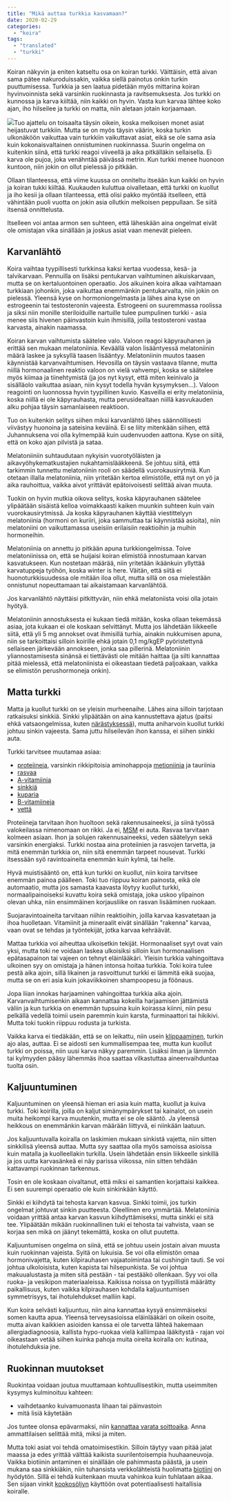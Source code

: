 ```yaml
---
title: "Mikä auttaa turkkia kasvamaan?"
date: 2020-02-29
categories: 
  - "koira"
tags: 
  - "translated"
  - "turkki"
---
```


Koiran näkyvin ja eniten katseltu osa on koiran turkki. Väittäisin, että aivan sama pätee nakuroduissakin, vaikka siellä painotus onkin turkin puuttumisessa. Turkkia ja sen laatua pidetään myös mittarina koiran hyvinvoinnista sekä varsinkin ruokinnasta ja ravitsemuksesta. Jos turkki on kunnossa ja karva kiiltää, niin kaikki on hyvin. Vasta kun karvaa lähtee koko ajan, iho hilseilee ja turkki on matta, niin aletaan jotain korjaamaan.

<!--more-->

![](images/20060128-untitled-114-188x250.jpg)Tuo ajattelu on toisaalta täysin oikein, koska melkoisen monet asiat heijastuvat turkkiin. Mutta se on myös täysin väärin, koska turkin ulkonäköön vaikuttaa vain turkkiin vaikuttavat asiat, eikä se ole sama asia kuin kokonaisvaltainen onnistuminen ruokinnassa. Suurin ongelma on kuitenkin siinä, että turkki reagoi viiveellä ja aika pitkälläkin sellaisella. Ei karva ole pujoa, joka venähntää päivässä metrin. Kun turkki menee huonoon kuntoon, niin jokin on ollut pielessä jo pitkään. 

Ollaan tilanteessa, että viime kuussa on onniteltu itseään kun kaikki on hyvin ja koiran tukki kiiltää. Kuukauden kuluttua oivalletaan, että turkki on kuollut ja iho kesii ja ollaan tilanteessa, että olisi pakko myöntää itselleen, että vähintään puoli vuotta on jokin asia ollutkin melkoisen peppullaan. Se siitä itsensä onnittelusta.

Itselleen voi antaa armon sen suhteen, että läheskään aina ongelmat eivät ole omistajan vika sinällään ja joskus asiat vaan menevät pieleen.

## Karvanlähtö

Koira vaihtaa tyypillisesti turkkinsa kaksi kertaa vuodessa, kesä- ja talvikarvaan. Pennuilla on lisäksi pentukarvan vaihtuminen aikuiskarvaan, mutta se on kertaluontoinen operaatio. Jos aikuinen koira alkaa vaihtamaan turkkiaan johonkin, joka vaikuttaa enemmänkin pentukarvalta, niin jokin on pielessä. Yleensä kyse on hormoniongelmasta ja lähes aina kyse on estrogeenin tai testosteronin vajeesta. Estrogeeni on suuremmassa roolissa ja siksi niin monille steriloiduille nartuille tulee pumpulinen turkki - asia menee siis hivenen päinvastoin kuin ihmisillä, joilla testosteroni vastaa karvasta, ainakin naamassa.

Koiran karvan vaihtumista säätelee valo. Valoon reagoi käpyrauhanen ja erittää sen mukaan melatoniinia. Keväällä valon lisääntyessä melatoniinin määrä laskee ja syksyllä taasen lisääntyy. Melatoniinin muutos taasen käynnistää karvanvaihtumisen. Hevosilla on täysin vastaava tilanne, mutta niillä hormonaalinen reaktio valoon on vielä vahvempi, koska se säätelee myös kiimaa ja tiinehtymistä (ja jos nyt kysyt, että miten keinivalo ja sisälläolo vaikuttaa asiaan, niin kysyt todella hyvän kysymyksen...). Valoon reagointi on luonnossa hyvin tyypillinen kuvio. Kasveilla ei erity melatoniinia, koska niillä ei ole käpyrauhasta, mutta perusidealtaan niillä kasvukauden alku pohjaa täysin samanlaiseen reaktioon.

Tuo on kuitenkin selitys siihen miksi karvanlähtö lähes säännöllisesti viivästyy huonoina ja sateisina keväinä. Ei se liity mitenkään siihen, että Juhannuksena voi olla kylmempää kuin uudenvuoden aattona. Kyse on siitä, että on koko ajan pilvistä ja sataa.

Melatoniiniin suhtaudutaan nykyisin vuorotyöläisten ja aikavyöhykematkustajien nukahtamislääkkeenä. Se johtuu siitä, että tarkimmin tunnettu melatoniinin rooli on säädellä vuorokausirytmiä. Kun otetaan illalla melatoniinia, niin yritetään kertoa elimistölle, että nyt on yö ja aika rauhoittua, vaikka aivot yrittävät epätoivoisesti selittää aivan muuta.

Tuokin on hyvin mutkia oikova selitys, koska käpyrauhanen säätelee ylipäätään sisäistä kelloa voimakkaasti kaiken muunkin suhteen kuin vain vuorokausirytmissä. Ja koska käpyrauhanen käyttää viestittelyyn melatoniinia (hormoni on kuriiri, joka sammuttaa tai käynnistää asioita), niin melatoniini on vaikuttamassa useisiin erilaisiin reaktioihin ja muihin hormoneihin.

Melatoniinia on annettu jo pitkään apuna turkkiongelmissa. Toive melatoniinissa on, että se huijaisi koiran elimistöä innostumaan karvan kasvatukseen. Kun nostetaan määrää, niin yritetään ikäänkuin yllyttää karvatuppeja työhön, koska winter is here. Väitän, että siitä ei huonoturkkisuudessa ole mitään iloa ollut, mutta sillä on osa mielestään onnistunut nopeuttamaan tai aikaistamaan karvanlähtöä.

Jos karvanlähtö näyttäisi pitkittyvän, niin ehkä melatoniista voisi olla jotain hyötyä. 

Melatoniinin annostuksesta ei kukaan tiedä mitään, koska ollaan tekemässä asiaa, jota kukaan ei ole koskaan selvittänyt. Mutta jos lähdetään liikkeelle siitä, että yli 5 mg annokset ovat ihmisillä turhia, ainakin nukkumisen apuna, niin se tarkoittaisi silloin koirille ehkä jotain 0,1 mg/kgEP pyöristettynä sellaiseen järkevään annokseen, jonka saa pillerinä. Melatoniinin yliannostamisesta sinänsä ei tiettävästi ole mitään haittaa (ja silti kannattaa pitää mielessä, että melatoniinista ei oikeastaan tiedetä paljoakaan, vaikka se elimistön perushormoneja onkin).

## Matta turkki

Matta ja kuollut turkki on se yleisin murheenaihe. Lähes aina silloin tarjotaan ratkaisuksi sinkkiä. Sinkki ylipäätään on aina kannustettava ajatus (paitsi ehkä vatsaongelmissa, kuten [närästyksessä](https://www.katiska.eu/tieto/podcastit-vlog/39-narastys/)), mutta aniharvoin kuollut turkki johtuu sinkin vajeesta. Sama juttu hilseilevän ihon kanssa, ei siihen sinkki auta.

Turkki tarvitsee muutamaa asiaa:

- [proteiineja](https://www.katiska.eu/tieto/koira-tieto-ravitsemus/proteiinit/koiralle-riittavasti-proteiinia/), varsinkin rikkipitoisia aminohappoja [metioniinia](https://www.katiska.eu/tieto/koira-tieto-ravitsemus/aminohapot/metioniini/) ja tauriinia
- [rasvaa](https://www.katiska.eu/tieto/koira-tieto-ravitsemus/rasvat/rasva-ruokinnassa/)
- [A-vitamiinia](https://www.katiska.eu/tieto/koira-tieto-ravitsemus/a-vitamiini/a-vitamiini/)
- [sinkkiä](https://www.katiska.eu/tieto/koira-tieto-ravitsemus/koira-tarve-mineraali/sinkki-valokeilassa/)
- [kuparia](https://www.katiska.eu/tieto/koira-tieto-ravitsemus/koira-tarve-mineraali/kupari/)
- [B-vitamiineja](https://www.katiska.eu/tieto/koira-tieto-ravitsemus/koira-tarve-vitamiini/b-vitamiinit/)
- [vettä](https://www.katiska.eu/tieto/koiran-terveys-sairaus/koira-sairaus-elimet/kuivuminen/)

Proteiineja tarvitaan ihon huoltoon sekä rakennusaineeksi, ja siinä työssä valokeilassa nimenomaan on rikki. Ja ei, [MSM](https://www.katiska.eu/tieto/koira-tieto-ruokinta/koira-nivelet/msm/) ei auta. Rasvaa tarvitaan kolmeen asiaan. Ihon ja solujen rakennusaineeksi, veden säätelyyn sekä varsinkin energiaksi. Turkki nostaa aina proteiinien ja rasvojen tarvetta, ja mitä enemmän turkkia on, niin sitä enemmän tarpeet nousevat. Turkki itsessään syö ravintoaineita enemmän kuin kylmä, tai helle.

Hyvä muistisääntö on, että kun turkki on kuollut, niin koira tarvitsee enemmän painoa päälleen. Toki tuo riippuu koiran painosta, eikä ole automaatio, mutta jos samasta kaavasta löytyy kuollut turkki, normaalipainoiseksi kuvattu koira sekä omistaja, joka uskoo ylipainon olevan uhka, niin ensimmäinen korjausliike on rasvan lisääminen ruokaan.

Suojaravintoaineita tarvitaan niihin reaktioihin, joilla karvaa kasvatetaan ja ihoa huolletaan. Vitamiinit ja mineraalit eivät sinällään "rakenna" karvaa, vaan ovat se tehdas ja työntekijät, jotka karvaa kehräävät.

Mattaa turkkia voi aiheuttaa ulkoisetkin tekijät. Hormonaaliset syyt ovat vain yksi, mutta toki ne voidaan laskea ulkoisiksi silloin kun hormonaalisen epätasapainon tai vajeen on tehnyt eläinlääkäri. Yleisin turkkia vahingoittava ulkoinen syy on omistaja ja hänen intonsa hoitaa turkkia. Toki koira tulee pestä aika ajoin, sillä likainen ja rasvoittunut turkki ei lämmitä eikä suojaa, mutta se on eri asia kuin jokaviikkoinen shampoopesu ja föönaus.

Jopa liian innokas harjaaminen vahingoittaa turkkia aika ajoin. Karvanvaihtumisenkin aikaan kannattaa kokeilla harjaamisen jättämistä väliin ja kun turkkia on enemmän tupsuina kuin koirassa kiinni, niin pesu pelkällä vedellä toimii usein paremmin kuin karsta, furminaattori tai hikikivi. Mutta toki tuokin riippuu rodusta ja turkista.

Vaikka karva ei tiedäkään, että se on leikattu, niin usein [klippaaminen](https://www.katiska.eu/tieto/koira-elimisto/koira-turkki-iho/koiran-klippaaminen/), turkin ajo alas, auttaa. Ei se aidosti sen kummallisempaa tee, mutta kun kuollut turkki on poissa, niin uusi karva näkyy paremmin. Lisäksi ilman ja lämmön tai kylmyyden pääsy lähemmäs ihoa saattaa vilkastuttaa aineenvaihduntaa tuolta osin. 

## Kaljuuntuminen

Kaljuuntuminen on yleensä hieman eri asia kuin matta, kuollut ja kuiva turkki. Toki koirilla, joilla on kaljut simänympärykset tai kainalot, on usein muita heikompi karva muutenkin, mutta ei se ole sääntö. Ja yleensä heikkous on enemmänkin karvan määrään liittyvä, ei niinkään laatuun.

Jos kaljuuntuvalla koiralla on laskimien mukaan sinkistä vajetta, niin sitten sinkkilisä yleensä auttaa. Mutta syy saattaa olla myös samoissa asioissa kuin matalla ja kuolleellakin turkilla. Usein lähdetään ensin liikkeelle sinkillä ja jos uutta karvasänkeä ei näy parissa viikossa, niin sitten tehdään kattavampi ruokinnan tarkennus.

Tosin en ole koskaan oivaltanut, että miksi ei samantien korjattaisi kaikkea. Ei sen suurempi operaatio ole kuin sinkinkään käyttö.

Sinkki ei kiihdytä tai tehosta karvan kasvua. Sinkki toimii, jos turkin ongelmat johtuvat sinkin puutteesta. Oleellinen ero ymmärtää. Melatoniinia voidaan yrittää antaa karvan kasvun kiihdyttämiseksi, mutta sinkki ei sitä tee. Ylipäätään mikään ruokinnallinen tuki ei tehosta tai vahvista, vaan se korjaa sen mikä on jäänyt tekemättä, koska on ollut puutetta.

Kaljuuntumisen ongelma on siinä, että se johtuu usein jostain aivan muusta kuin ruokinnan vajeista. Syitä on lukuisia. Se voi olla elimistön omaa hormonivajetta, kuten kilpirauhasen vajaatoimintaa tai cushingin tauti. Se voi johtua ulkoloisista, kuten kapista tai hilsepunkista. Se voi johtua makuualustasta ja miten sitä pestään - tai pestääkö ollenkaan. Syy voi olla ruoka- ja vesikipon materiaaleissa. Kaikissa noissa on tyypillistä määrätty paikallisuus, kuten vaikka kilpirauhasen kohdalla kaljuuntumisen symmetrisyys, tai ihotulehdukset malliin kapi.

Kun koira selvästi kaljuuntuu, niin aina kannattaa kysyä ensimmäiseksi somen kautta apua. Yleensä terveysasioissa eläinlääkäri on oikein osoite, mutta aivan kaikkien asioiden kanssa ei ole tarvetta lähteä hakemaan allergiadiagnoosia, kallista hypo-ruokaa vielä kalliimpaa lääkitystä - rajan voi oikeastaan vetää siihen kuinka pahoja muita oireita koiralla on: kutinaa, ihotulehduksia jne.

## Ruokinnan muutokset

Ruokintaa voidaan joutua muuttamaan kohtuullisestikin, mutta useimmiten kysymys kulminoituu kahteen:

- vaihdetaanko kuivamuonasta lihaan tai päinvastoin
- mitä lisiä käytetään

Jos tuntee olonsa epävarmaksi, niin [kannattaa varata soittoaika](https://store.katiska.info/tuote/puhelinneuvonta/). Anna ammattilaisen selittää mitä, miksi ja miten.

Mutta toki asiat voi tehdä omatoimisestikin. Silloin täytyy vaan pitää jalat maassa ja edes yrittää välttää kaikista suurilentoisempia huuhaaneuvoja. Vaikka biotiinin antaminen ei sinällään ole pahimmasta päästä, ja usein mukana saa sinkkiäkin, niin tuhansista verkkolähteistä huolimatta [biotiini](https://www.katiska.eu/tieto/koira-tieto-ravitsemus/b-vitamiinit/biotiini-b7-vitamiini/) on hyödytön. Sillä ei tehdä kuitenkaan muuta vahinkoa kuin tuhlataan aikaa. Sen sijaan vinkit [kookosöljyn](https://www.katiska.eu/tieto/koira-tieto-ravitsemus/rasvat/kookosoljy/) käyttöön ovat potentiaalisesti haitallisia koiralle.
